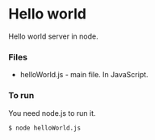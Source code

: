 # Hello world

Hello world server in node.

### Files
* helloWorld.js - main file. In JavaScript.

### To run
You need node.js to run it.
```sh
$ node helloWorld.js
```
